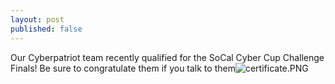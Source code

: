 ```yaml
---
layout: post
published: false
---
```

Our Cyberpatriot team recently qualified for the SoCal Cyber Cup Challenge Finals! Be sure to congratulate them if you talk to them![certificate.PNG]({{site.baseurl}}/media/certificate.PNG)

